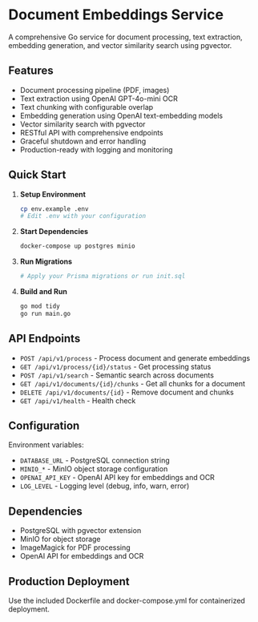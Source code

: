 # Document Embeddings Service

A comprehensive Go service for document processing, text extraction, embedding generation, and vector similarity search using pgvector.

## Features

- Document processing pipeline (PDF, images)
- Text extraction using OpenAI GPT-4o-mini OCR
- Text chunking with configurable overlap
- Embedding generation using OpenAI text-embedding models
- Vector similarity search with pgvector
- RESTful API with comprehensive endpoints
- Graceful shutdown and error handling
- Production-ready with logging and monitoring

## Quick Start

1. **Setup Environment**
   ```bash
   cp env.example .env
   # Edit .env with your configuration
   ```

2. **Start Dependencies**
   ```bash
   docker-compose up postgres minio
   ```

3. **Run Migrations**
   ```bash
   # Apply your Prisma migrations or run init.sql
   ```

4. **Build and Run**
   ```bash
   go mod tidy
   go run main.go
   ```

## API Endpoints

- `POST /api/v1/process` - Process document and generate embeddings
- `GET /api/v1/process/{id}/status` - Get processing status
- `POST /api/v1/search` - Semantic search across documents
- `GET /api/v1/documents/{id}/chunks` - Get all chunks for a document
- `DELETE /api/v1/documents/{id}` - Remove document and chunks
- `GET /api/v1/health` - Health check

## Configuration

Environment variables:
- `DATABASE_URL` - PostgreSQL connection string
- `MINIO_*` - MinIO object storage configuration
- `OPENAI_API_KEY` - OpenAI API key for embeddings and OCR
- `LOG_LEVEL` - Logging level (debug, info, warn, error)

## Dependencies

- PostgreSQL with pgvector extension
- MinIO for object storage
- ImageMagick for PDF processing
- OpenAI API for embeddings and OCR

## Production Deployment

Use the included Dockerfile and docker-compose.yml for containerized deployment.
